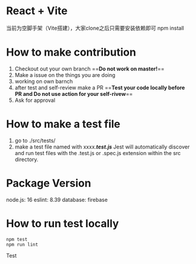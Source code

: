 # React + Vite 
当前为空脚手架（Vite搭建），大家clone之后只需要安装依赖即可
npm install

# How to make contribution
1. Checkout out your own branch ==**Do not work on master!**==
2. Make a issue on the things you are doing
3. working on own barnch
4. after test and self-review make a PR ==**Test your code locally before PR and Do not use action for your self-rivew**==
5. Ask for approval


# How to make a test file
1. go to ./src/tests/
2. make a test file named with xxxx.***test.js***  Jest will automatically discover and run test files with the .test.js or .spec.js extension within the src directory.

# Package Version
node.js: 16
eslint: 8.39
database: firebase

# How to run test locally
```  
npm test
npm run lint
```

Test

